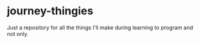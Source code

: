 # journey-thingies
Just a repository for all the things I'll make during learning to program and not only.
